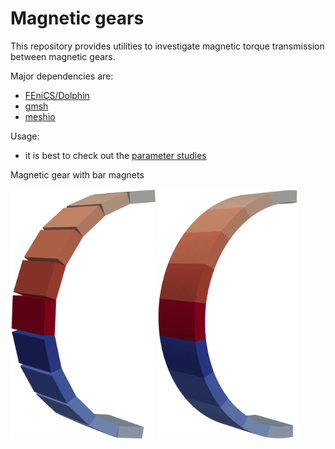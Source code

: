 # Magnetic gears

This repository provides utilities to investigate magnetic torque transmission between magnetic gears.

Major dependencies are:  
* [FEniCS/Dolphin](https://bitbucket.org/fenics-project/dolfin/src/master/)
* [gmsh](https://gmsh.info/)
* [meshio](https://pypi.org/project/meshio)

Usage:
* it is best to check out the [parameter studies](https://github.com/thoeschler/magnetic-gears/tree/main/parameter_study_source)

Magnetic gear with bar magnets

<p float="left">
  <img src="images/bar_gear.png" height="400" />
  <img src="images/cylinder_segment_gear.png" height="400" />
</p>
